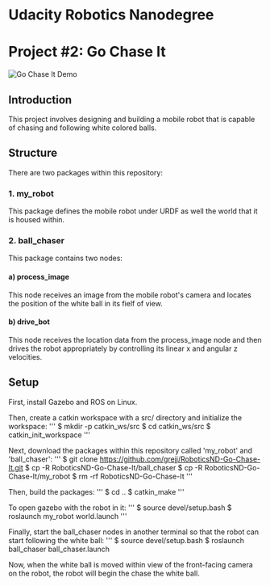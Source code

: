 # Udacity Robotics Nanodegree
# Project #2: Go Chase It
![Go Chase It Demo](demo.gif)

## Introduction
This project involves designing and building a mobile robot that is capable of chasing and following white colored balls.

## Structure
There are two packages within this repository:

### 1. my_robot
This package defines the mobile robot under URDF as well the world that it is housed within.

### 2. ball_chaser
This package contains two nodes:

#### a) process_image
This node receives an image from the mobile robot's camera and locates the position of the white ball in its fielf of view.

#### b) drive_bot
This node receives the location data from the process_image node and then drives the robot appropriately by controlling its linear x and angular z velocities.

## Setup
First, install Gazebo and ROS on Linux.

Then, create a catkin workspace with a src/ directory and initialize the workspace:
'''
$ mkdir -p catkin_ws/src
$ cd catkin_ws/src
$ catkin_init_workspace
'''

Next, download the packages within this repository called 'my_robot' and 'ball_chaser':
'''
$ git clone https://github.com/grejj/RoboticsND-Go-Chase-It.git
$ cp -R RoboticsND-Go-Chase-It/ball_chaser
$ cp -R RoboticsND-Go-Chase-It/my_robot
$ rm -rf RoboticsND-Go-Chase-It
'''

Then, build the packages:
'''
$ cd ..
$ catkin_make
'''

To open gazebo with the robot in it:
'''
$ source devel/setup.bash
$ roslaunch my_robot world.launch
'''

Finally, start the ball_chaser nodes in another terminal so that the robot can start following the white ball:
'''
$ source devel/setup.bash
$ roslaunch ball_chaser ball_chaser.launch

Now, when the white ball is moved within view of the front-facing camera on the robot, the robot will begin the chase the white ball.
